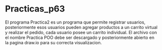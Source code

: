 # Practicas_p63
El programa Practica2 es un programa que permite registrar usuarios, posteriormente esos usuarios pueden agregar productos a un carrito virtual y realizar el pedido, cada usuario posee un carrito individual.
El archivo con el nombre Practica POO debe ser descargado y posteriormente abierto en la pagina draw.io para su correcta visualizacion.
